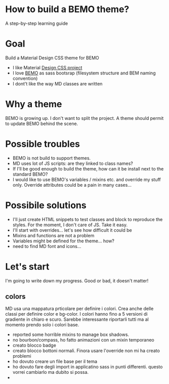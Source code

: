 # How to build a BEMO theme?

A step-by-step learning guide

# Goal

Build a Material Design CSS theme for BEMO

* I like Material [Design CSS project](http://materializecss.com/)
* I love [BEMO](https://github.com/cantierecreativo/bemo) as sass bootsrap (filesystem structure and BEM naming convention)
* I dont't like the way MD classes are written

# Why a theme

BEMO is growing up. I don't want to split the project. A theme should permit to update BEMO behind the scene.

# Possible troubles

* BEMO is not build to support themes.
* MD uses lot of JS scripts: are they linked to class names?
* If I'll be good enough to build the theme, how can it be install next to the standard BEMO?
* I would like to use BEMO's variables / mixins etc. and override my stuff only. Override attributes could be a pain in many cases...  

# Possibile solutions

* I'll just create HTML snippets to test classes and block to reproduce the styles. For the moment, I don't care of JS. Take it easy.
* I'll start with overrides... let's see how difficult it could be
* Mixins and functions are not a problem
* Variables might be defined for the theme... how?
* need to find MD font and icons...

# Let's start

I'm going to write down my progress. Good or bad, it doesn't matter!

## colors

MD usa una mappatura prticolare per definire i colori. Crea anche delle classi per definire color e bg-color. I colori hanno fino a 5 versioni di gradiente in chiaro e scuro. Sarebbe interessante riportarli tutti ma al momento prendo  solo i colori base.

* reported some horrible mixins to manage box shadows.
* no bourbon/compass, ho fatto animazioni con un mixin temporaneo
* creato blocco badge
* creato blocco bottoni normali. Finora usare l'override non mi ha creato problemi
* ho dovuto creare un file base per il tema
* ho dovuto fare degli import in applicatino sass in punti differenti. questo vorrei cambiarlo ma dubito si possa.
* 



